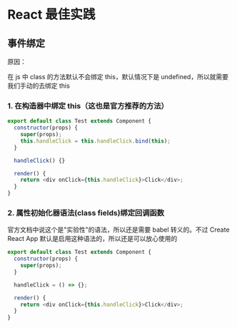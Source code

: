 # React 最佳实践

## 事件绑定

原因：

在 js 中 class 的方法默认不会绑定 this，默认情况下是 undefined，所以就需要我们手动的去绑定 this

### 1. 在构造器中绑定 this（这也是官方推荐的方法）

```js
export default class Test extends Component {
  constructor(props) {
    super(props);
    this.handleClick = this.handleClick.bind(this);
  }

  handleClick() {}

  render() {
    return <div onClick={this.handleClick}>Click</div>;
  }
}
```

### 2. 属性初始化器语法(class fields)绑定回调函数

官方文档中说这个是"实验性"的语法，所以还是需要 babel 转义的。不过 Create React App 默认是启用这种语法的，所以还是可以放心使用的

```js
export default class Test extends Component {
  constructor(props) {
    super(props);
  }

  handleClick = () => {};

  render() {
    return <div onClick={this.handleClick}>Click</div>;
  }
}
```
